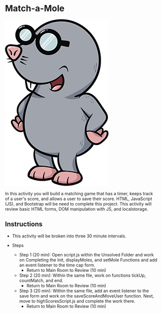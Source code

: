 # Match-a-Mole

![alt tag](./Solved/assets/img/geeky_mole.jpg)

In this activity you will build a matching game that has a timer, keeps track of a user's score, and allows a user to save their score.  HTML, JavaScript (JS), and Bootstrap will be need to complete this project. This activity will review basic HTML forms, DOM manipulation with JS, and localstorage.   

## Instructions

* This activity will be broken into three 30 minute intervals.

* Steps

  * Step 1 (20 min): Open script.js within the Unsolved Folder and work on Completing the Init, displayMoles, and setMole Functions and add an event listener to the time cap form.
    * Return to Main Room to Review (10 min)
  * Step 2 (20 min): Within the same file, work on functions tickUp, countMatch, and end.
    * Return to Main Room to Review (10 min)
  * Step 3 (20 min): Within the same file, add an event listener to the save form and work on the saveScoreAndMoveUser function.  Next, move to highScoresScript.js and complete the work there.
    * Return to Main Room to Review (10 min)

